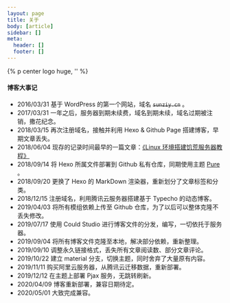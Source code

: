 ```yaml
---
layout: page
title: 关于
body: [article]
sidebar: []
meta:
  header: []
  footer: []
---
```



{% p center logo huge, '<i class="fad fa-anchor" style="color: #a6d5fa" title="爱我"></i>' %}

#### 博客大事记 <i class="fad fa-bells"></i>

- 2016/03/31 基于 WordPress 的第一个网站，域名 ~~`sunziy.cn`~~ 。
- 2017/03/31 一年之后，服务器到期未续费，域名到期未续，域名过期被注销，撒花纪念。
- 2018/03/15 再次注册域名，接触并利用 Hexo & Github Page 搭建博客，早期文章丢失。
- 2018/06/04 现存的记录时间最早的一篇文章：[《Linux 环境搭建饥荒服务器教程》](https://inkss.cn/article/info/77face98.html)
- 2018/09/14 将 Hexo 所属文件部署到 Github 私有仓库，同期使用主题 [Pure](https://github.com/cofess/hexo-theme-pure) 。
- 2018/09/20 更换了 Hexo 的 MarkDown 渲染器，重新划分了文章标签和分类。
- 2018/12/15 注册域名，利用腾讯云服务器搭建基于 Typecho 的动态博客。
- 2019/04/03 将所有模组依赖上传至 Github 仓库，为了以后可以整体克隆不丢失修改。
- 2019/07/17 使用 Could Studio 进行博客文件的分发，编写，一切依托于服务器。
- 2019/09/04 将所有博客文件克隆至本地，解决部分依赖，重新整理。
- 2019/09/10 调整永久链接格式，丢失所有文章阅读数、部分文章评论。
- 2019/10/22 建立 material 分支，切换主题，同时舍弃了大量原有内容。
- 2019/11/11 购买阿里云服务器，从腾讯云迁移数据，重新部署。
- 2019/12/12 在主题上部署 Pjax 服务，无跳转刷新。
- 2020/04/09 博客重新部署，兼容日期待定。
- 2020/05/01 大致完成兼容。
    


